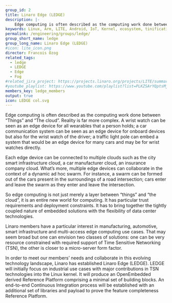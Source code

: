 ```yaml
---
group_id: 2
title: Linaro Edge (LEDGE)
description: |-
    Edge computing is often described as the computing work done between “Things” and “The cloud”. The reality is far more complex.
keywords: Linux, Arm, LITE, Android, IoT, Kernel, ecosystem, tinification
permalink: /engineering/groups/ledge/
group_short_name: ledge
group_long_name: Linaro Edge (LEDGE)
#icon: lite_icon.png
director: Francois Ozog
related_tags:
  - ledge
  - LEDGE
  - Edge
  - Fog
#related_jira_project: https://projects.linaro.org/projects/LITE/summary
#youtube_playlist: https://www.youtube.com/playlist?list=PLKZSArYQptsMjCTIdpvcX5ePMBl4rXS5R
members_key: ledge_members
output: true
icon: LEDGE col.svg
---
```

Edge computing is often described as the computing work done between “Things” and “The cloud”. Reality is far more complex. A wrist watch can be seen as an edge device for all wearables that a person holds; a car communication system can be seen as an edge device for onboard devices but also for the wrist watch of the driver; a traffic light pole can embed a system that would be an edge device for many cars and may be for wrist watches directly. 

Each edge device can be connected to multiple clouds such as the city smart infrastructure cloud, a car manufacturer cloud, an insurance company cloud. What’s more, multiple edge devices can collaborate in the context of a dynamic ad hoc swarm. For instance, a swarm can be formed out of the cars present in the surroundings of a road intersection; cars enter and leave the swarm as they enter and leave the intersection.

So edge computing is not just merely a layer between “things” and “the cloud”, it is an entire new world for computing. It has particular trust requirements and deployment constraints. It has to bring together the tightly coupled nature of embedded solutions with the flexibility of data center technologies.

Linaro members have a particular interest in manufacturing, automotive, smart infrastructure and multi-access edge computing use cases. That may seem broad but one can envision two classes of solutions: one can be very resource constrained with required support of Time Sensitive Networking (TSN), the other is closer to a micro-server form factor.

In order to meet our members’ needs and collaborate in this evolving technology landscape, Linaro has established Linaro Edge (LEDGE). LEDGE will initially focus on industrial use cases with major contributions in TSN technologies into the Linux kernel. It will produce an OpenEmbedded derived Reference Platform comprising a minimal set of building blocks. An end-to-end Continuous Integration process will be established with an additional set of libraries and payload  to prove the feature completeness Reference Platform. 
